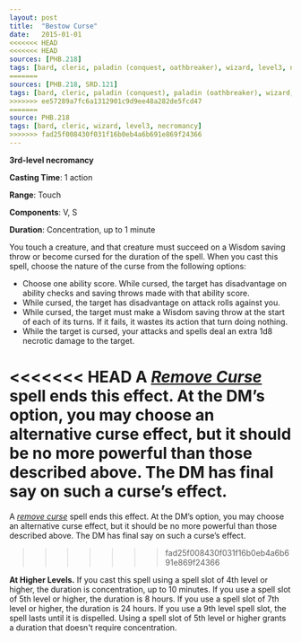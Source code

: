 ```yaml
---
layout: post
title:  "Bestow Curse"
date:   2015-01-01
<<<<<<< HEAD
<<<<<<< HEAD
sources: [PHB.218]
tags: [bard, cleric, paladin (conquest, oathbreaker), wizard, level3, necromancy]
=======
sources: [PHB.218, SRD.121]
tags: [bard, cleric, paladin (conquest), paladin (oathbreaker), wizard, level3, necromancy]
>>>>>>> ee57289a7fc6a1312901c9d9ee48a282de5fcd47
=======
source: PHB.218
tags: [bard, cleric, wizard, level3, necromancy]
>>>>>>> fad25f008430f031f16b0eb4a6b691e869f24366
---
```


**3rd-level necromancy**

**Casting Time**: 1 action

**Range**: Touch

**Components**: V, S

**Duration**: Concentration, up to 1 minute

You touch a creature, and that creature must succeed on a Wisdom saving throw or become cursed for the duration of the spell. When you cast this spell, choose the nature of the curse from the following options:

* Choose one ability score. While cursed, the target has disadvantage on ability checks and saving throws made with that ability score.
* While cursed, the target has disadvantage on attack rolls against you.
* While cursed, the target must make a Wisdom saving throw at the start of each of its turns. If it fails, it wastes its action that turn doing nothing.
* While the target is cursed, your attacks and spells deal an extra 1d8 necrotic damage to the target.

<<<<<<< HEAD
A *[Remove Curse](remove-curse)* spell ends this effect. At the DM’s option, you may choose an alternative curse effect, but it should be no more powerful than those described above. The DM has final say on such a curse’s effect.
=======
A *[remove curse](remove-curse "remove curse (lvl 3)")* spell ends this effect. At the DM’s option, you may choose an alternative curse effect, but it should be no more powerful than those described above. The DM has final say on such a curse’s effect.
>>>>>>> fad25f008430f031f16b0eb4a6b691e869f24366

**At Higher Levels.** If you cast this spell using a spell slot of 4th level or higher, the duration is concentration, up to 10 minutes. If you use a spell slot of 5th level or higher, the duration is 8 hours. If you use a spell slot of 7th level or higher, the duration is 24 hours. If you use a 9th level spell slot, the spell lasts until it is dispelled. Using a spell slot of 5th level or higher grants a duration that doesn't require concentration.
